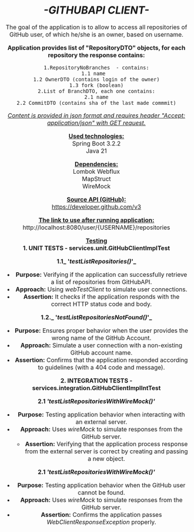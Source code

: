 <div style="text-align: center;">

<ins>***<h1>-GITHUBAPI CLIENT-</h1>***</ins>

<font size="3">The goal of the application is to allow to 
access all repositories of GitHub user, of which he/she is an owner, based on 
username. 

**Application provides list of "RepositoryDTO" objects, for each repository the response contains:**  

    1.RepositoryNoBranches  - contains:
    1.1 name  
    1.2 OwnerDTO (contains login of the owner)
    1.3 fork (boolean)
    2.List of BranchDTO, each one contains:
    2.1 name
    2.2 CommitDTO (contains sha of the last made commmit)


<ins>_Content is provided in json format and requires header "Accept: application/json" with GET request._</ins>  

<ins>**Used technologies:**</ins>  
Spring Boot 3.2.2  
Java 21  

<ins>**Dependencies:**</ins>  
Lombok
Webflux    
MapStruct   
WireMock

<ins>**Source API (GitHub):**</ins>  
https://developer.github.com/v3  

<ins>**The link to use after running application:**</ins>  
http://localhost:8080/user/{USERNAME}/repositories

<ins>**Testing**</ins>  
**1. UNIT TESTS -  services.unit.GitHubClientImplTest**

**1.1_ '*testListRepositories()*'_**

- **Purpose:** Verifying if the application can successfully retrieve a list of repositories from GitHubAPI.
- **Approach:** Using *webTestClient* to simulate user connections.
- **Assertion:** It checks if the application responds with the correct HTTP status code and body.

**1.2._ '*testListRepositoriesNotFound()*'_**

- **Purpose:** Ensures proper behavior when the user provides the wrong name of the GitHub Account.
- **Approach:** Simulate a user connection with a non-existing GitHub account name.
- **Assertion:** Confirms that the application responded according to guidelines (with a 404 code and message).

**2. INTEGRATION TESTS -  services.integration.GitHubClientImplIntTest**

**2.1 _'*testListRepositoriesWithWireMock()*'_**

- **Purpose:** Testing application behavior when interacting with an external server.
- **Approach:** Uses *wireMock* to simulate responses from the GitHub server.
  - **Assertion:** Verifying that the application process response from the external server is correct by creating and passing a new object. 
  
**2.1 _'*testListRepositoriesWithWireMock()*'_**
- **Purpose:** Testing application behavior when the GitHub user cannot be found.
- **Approach:** Uses *wireMock* to simulate responses from the GitHub server.
- **Assertion:** Confirms the application passes *WebClientResponseException* properly.
</div>

